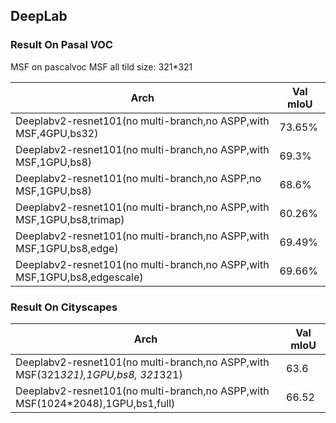 
## DeepLab


### Result On Pasal VOC
MSF on pascalvoc MSF all tild size: 321*321

Arch | Val mIoU
------------ | -------------
Deeplabv2-resnet101(no multi-branch,no ASPP,with MSF,4GPU,bs32) | 73.65%
Deeplabv2-resnet101(no multi-branch,no ASPP,with MSF,1GPU,bs8) | 69.3%
Deeplabv2-resnet101(no multi-branch,no ASPP,no MSF,1GPU,bs8) | 68.6%
Deeplabv2-resnet101(no multi-branch,no ASPP,with MSF,1GPU,bs8,trimap) | 60.26%
Deeplabv2-resnet101(no multi-branch,no ASPP,with MSF,1GPU,bs8,edge) | 69.49%
Deeplabv2-resnet101(no multi-branch,no ASPP,with MSF,1GPU,bs8,edgescale) | 69.66%

### Result On Cityscapes

Arch | Val mIoU
------------ | -------------
Deeplabv2-resnet101(no multi-branch,no ASPP,with MSF(321*321),1GPU,bs8, 321*321) | 63.6
Deeplabv2-resnet101(no multi-branch,no ASPP,with MSF(1024*2048),1GPU,bs1,full) | 66.52

